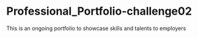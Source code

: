 # Professional_Portfolio-challenge02
This is an ongoing portfolio to showcase skills and talents to employers
